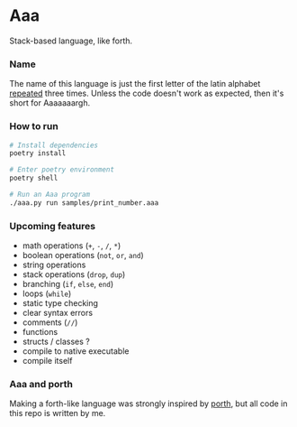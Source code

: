 # Aaa
Stack-based language, like forth.

### Name
The name of this language is just the first letter of the latin alphabet [repeated](https://en.uncyclopedia.co/wiki/AAAAAAAAA!) three times. Unless the code doesn't work as expected, then it's short for Aaaaaaargh.

### How to run
```sh
# Install dependencies
poetry install

# Enter poetry environment
poetry shell

# Run an Aaa program
./aaa.py run samples/print_number.aaa
```

### Upcoming features
- math operations (`+`, `-`, `/`, `*`)
- boolean operations (`not`, `or`, `and`)
- string operations
- stack operations (`drop`, `dup`)
- branching (`if`, `else`, `end`)
- loops (`while`)
- static type checking
- clear syntax errors
- comments (`//`)
- functions
- structs / classes ?
- compile to native executable
- compile itself

### Aaa and porth
Making a forth-like language was strongly inspired by [porth](https://gitlab.com/tsoding/porth), but all code in this repo is written by me.
